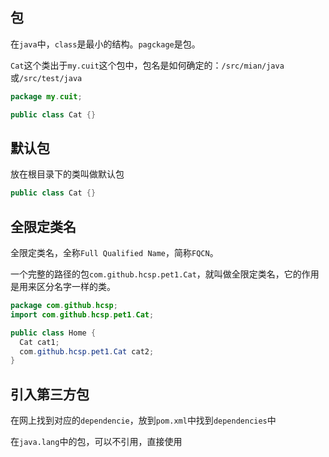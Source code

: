 ## 包
在`java`中，`class`是最小的结构。`pagckage`是包。

`Cat`这个类出于`my.cuit`这个包中，包名是如何确定的：`/src/mian/java`或`/src/test/java`
```java
package my.cuit;

public class Cat {}
```

## 默认包
放在根目录下的类叫做默认包
```java
public class Cat {}
```

## 全限定类名
全限定类名，全称`Full Qualified Name`，简称`FQCN`。

一个完整的路径的包`com.github.hcsp.pet1.Cat`，就叫做全限定类名，它的作用是用来区分名字一样的类。

```java
package com.github.hcsp;
import com.github.hcsp.pet1.Cat;

public class Home {
  Cat cat1;
  com.github.hcsp.pet1.Cat cat2;
}
```

## 引入第三方包

在网上找到对应的`dependencie`，放到`pom.xml`中找到`dependencies`中

在`java.lang`中的包，可以不引用，直接使用